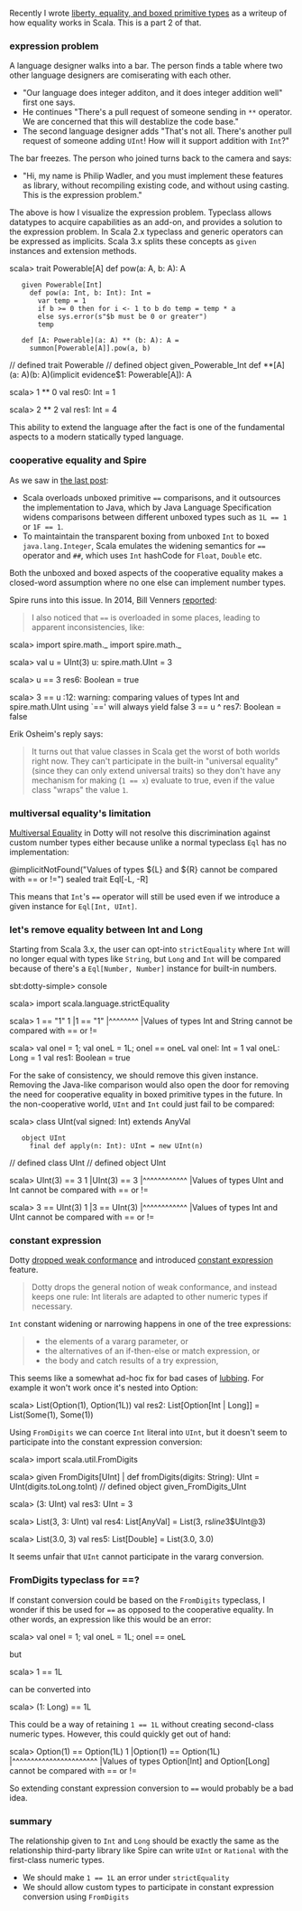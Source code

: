   [1]: http://eed3si9n.com/liberty-equality-and-boxed-primitive-types
  [2]: https://groups.google.com/d/msg/spire-math/ZShEBKuMKT4/CuEA1Sb-nB8J
  [dotty-multiversal]: https://dotty.epfl.ch/docs/reference/contextual/multiversal-equality.html
  [dotty-constant]: https://dotty.epfl.ch/docs/reference/dropped-features/weak-conformance-spec.html
  [dotty-weak]: https://dotty.epfl.ch/docs/reference/dropped-features/weak-conformance.html
  [lubbing]: http://eed3si9n.com/stricter-scala-with-ynolub

Recently I wrote [liberty, equality, and boxed primitive types][1] as a writeup of how equality works in Scala. This is a part 2 of that.

### expression problem

A language designer walks into a bar. The person finds a table where two other language designers are comiserating with each other.

- "Our language does integer additon, and it does integer addition well" first one says.
- He continues "There's a pull request of someone sending in `**` operator. We are concerned that this will destablize the code base."
- The second language designer adds "That's not all. There's another pull request of someone adding `UInt`! How will it support addition with `Int`?"

The bar freezes. The person who joined turns back to the camera and says:

- "Hi, my name is Philip Wadler, and you must implement these features as library, without recompiling existing code, and without using casting. This is the expression problem."

The above is how I visualize the expression problem. Typeclass allows datatypes to acquire capabilities as an add-on, and provides a solution to the expression problem. In Scala 2.x typeclass and generic operators can be expressed as implicits. Scala 3.x splits these concepts as `given` instances and extension methods.

<scala>
scala> trait Powerable[A]
         def pow(a: A, b: A): A
      
       given Powerable[Int]
         def pow(a: Int, b: Int): Int =
           var temp = 1
           if b >= 0 then for i <- 1 to b do temp = temp * a
           else sys.error(s"$b must be 0 or greater")
           temp
      
       def [A: Powerable](a: A) ** (b: A): A =
         summon[Powerable[A]].pow(a, b)
      
// defined trait Powerable
// defined object given_Powerable_Int
def **[A](a: A)(b: A)(implicit evidence$1: Powerable[A]): A

scala> 1 ** 0
val res0: Int = 1

scala> 2 ** 2
val res1: Int = 4
</scala>

This ability to extend the language after the fact is one of the fundamental aspects to a modern statically typed language.

### cooperative equality and Spire

As we saw in [the last post][1]:

- Scala overloads unboxed primitive `==` comparisons, and it outsources the implementation to Java, which by Java Language Specification widens comparisons between different unboxed types such as `1L == 1` or `1F == 1`.
- To maintaintain the transparent boxing from unboxed `Int` to boxed `java.lang.Integer`, Scala emulates the widening semantics for `==` operator and `##`, which uses `Int` hashCode for `Float`, `Double` etc.

Both the unboxed and boxed aspects of the cooperative equality makes a closed-word assumption where no one else can implement number types.

Spire runs into this issue. In 2014, Bill Venners [reported][2]:

> I also noticed that `==` is overloaded in some places, leading to apparent inconsistencies, like:

<scala>
scala> import spire.math._
import spire.math._

scala> val u = UInt(3)
u: spire.math.UInt = 3

scala> u == 3
res6: Boolean = true

scala> 3 == u
<console>:12: warning: comparing values of types Int and spire.math.UInt using `==' will always yield false
              3 == u
                ^
res7: Boolean = false
</scala>

Erik Osheim's reply says:

> It turns out that value classes in Scala get the worst of both worlds right now. They can't participate in the built-in "universal equality" (since they can only extend universal traits) so they don't have any mechanism for making (`1 == x`) evaluate to true, even if the value class "wraps" the value `1`.

### multiversal equality's limitation

[Multiversal Equality][dotty-multiversal] in Dotty will not resolve this discrimination against custom number types either because unlike a normal typeclass `Eql` has no implementation:

<scala>
@implicitNotFound("Values of types ${L} and ${R} cannot be compared with == or !=")
sealed trait Eql[-L, -R]
</scala>

This means that `Int`'s `==` operator will still be used even if we introduce a given instance for `Eql[Int, UInt]`.

### let's remove equality between Int and Long

Starting from Scala 3.x, the user can opt-into `strictEquality` where `Int` will no longer equal with types like `String`, but `Long` and `Int` will be compared because of there's a `Eql[Number, Number]` instance for built-in numbers.

<scala>
sbt:dotty-simple> console

scala> import scala.language.strictEquality

scala> 1 == "1"
1 |1 == "1"
  |^^^^^^^^
  |Values of types Int and String cannot be compared with == or !=

scala> val oneI = 1; val oneL = 1L; oneI == oneL
val oneI: Int = 1
val oneL: Long = 1
val res1: Boolean = true
</scala>

For the sake of consistency, we should remove this given instance. Removing the Java-like comparison would also open the door for removing the need for cooperative equality in boxed primitive types in the future. In the non-cooperative world, `UInt` and `Int` could just fail to be compared:

<scala>
scala> class UInt(val signed: Int) extends AnyVal
      
       object UInt
         final def apply(n: Int): UInt = new UInt(n)

// defined class UInt
// defined object UInt

scala> UInt(3) == 3
1 |UInt(3) == 3
  |^^^^^^^^^^^^
  |Values of types UInt and Int cannot be compared with == or !=

scala> 3 == UInt(3)
1 |3 == UInt(3)
  |^^^^^^^^^^^^
  |Values of types Int and UInt cannot be compared with == or !=
</scala>

### constant expression

Dotty [dropped weak conformance][dotty-weak] and introduced [constant expression][dotty-constant] feature.

> Dotty drops the general notion of weak conformance, and instead keeps one rule: Int literals are adapted to other numeric types if necessary.

`Int` constant widening or narrowing happens in one of the tree expressions:

> - the elements of a vararg parameter, or
> - the alternatives of an if-then-else or match expression, or
> - the body and catch results of a try expression,

This seems like a somewhat ad-hoc fix for bad cases of [lubbing][lubbing]. For example it won't work once it's nested into Option:

<scala>
scala> List(Option(1), Option(1L))
val res2: List[Option[Int | Long]] = List(Some(1), Some(1))
</scala>

Using `FromDigits` we can coerce `Int` literal into `UInt`, but it doesn't seem to participate into the constant expression conversion:

<scala>
scala> import scala.util.FromDigits

scala> given FromDigits[UInt]
     |   def fromDigits(digits: String): UInt = UInt(digits.toLong.toInt)
// defined object given_FromDigits_UInt

scala> (3: UInt)
val res3: UInt = 3

scala> List(3, 3: UInt)
val res4: List[AnyVal] = List(3, rs$line$3$UInt@3)

scala> List(3.0, 3)
val res5: List[Double] = List(3.0, 3.0)
</scala>

It seems unfair that `UInt` cannot participate in the vararg conversion.

### FromDigits typeclass for ==?

If constant conversion could be based on the `FromDigits` typeclass, I wonder if this be used for `==` as opposed to the cooperative equality. In other words, an expression like this would be an error:

<scala>
scala> val oneI = 1; val oneL = 1L; oneI == oneL
</scala>

but

<scala>
scala> 1 == 1L
</scala>

can be converted into

<scala>
scala> (1: Long) == 1L
</scala>

This could be a way of retaining `1 == 1L` without creating second-class numeric types. However, this could quickly get out of hand:

<scala>
scala> Option(1) == Option(1L)
1 |Option(1) == Option(1L)
  |^^^^^^^^^^^^^^^^^^^^^^^
  |Values of types Option[Int] and Option[Long] cannot be compared with == or !=
</scala>

So extending constant expression conversion to `==` would probably be a bad idea.

### summary

The relationship given to `Int` and `Long` should be exactly the same as the relationship third-party library like Spire can write `UInt` or `Rational` with the first-class numeric types.

- We should make `1 == 1L` an error under `strictEquality`
- We should allow custom types to participate in constant expression conversion using `FromDigits`
